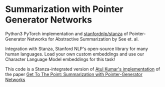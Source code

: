 # Summarization with Pointer Generator Networks
Python3 PyTorch implementation and [stanfordnlp/stanza]([https://github.com/stanfordnlp/stanza]) of Pointer-Generator Networks for Abstractive Summarization by See et. al.

Integration with Stanza, Stanford NLP's open-source library for many human languages. Load your own custom embeddings and use our Character Language Model embeddings for this task! 

This code is a Stanza-integrated version of [Atul Kumar's implementation]([url](https://github.com/atulkum/pointer_summarizer)) of the paper [Get To The Point: Summarization with Pointer-Generator Networks]([url](https://arxiv.org/abs/1704.04368))
